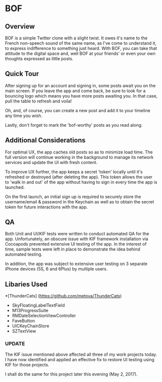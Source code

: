 # BOF

## Overview
BOF is a simple Twitter clone with a slight twist. It owes it's name to the French non-speech sound of the same name, as I've come to understand it, to express indifference to something just heard. With BOF, you can take that attitude to the digital space and, well BOF at your friends' or even your own thoughts expressed as little posts.

## Quick Tour
After signing up for an account and signing in, some posts await you on the main screen. If you leave the app and come back, be sure to look for a bouncing logo which means you have more posts awaiting you. In that case, pull the table to refresh and voila!

Oh, and, of course, you can create a new post and add it to your timeline any time you wish.

Lastly, don't forget to mark the 'bof-worthy' posts as you read along.

## Additional Considerations
For optimal UX, the app caches old posts so as to minimize load time. The full version will continue working in the background to manage its network services and update the UI with fresh content.

To improve UX further, the app keeps a secret 'token' locally until it's refreshed or destroyed (after deleting the app). This token allows the user to 'walk in and out' of the app without having to sign in every time the app is launched.

On the first launch, an initial sign up is required to securely store the username/email & password in the Keychain as well as to obtain the secret token for future interactions with the app.

## QA
Both Unit and UI/KIF tests were written to conduct automated QA for the app. Unfortunately, an obscure issue with KIF framework installation via Cocoapods prevented extensive UI testing of the app. In the interest of time, sample tests were left in place to demonstrate the idea behind automated testing.

In addition, the app was subject to extensive user testing on 3 separate iPhone devices (5S, 6 and 6Plus) by multiple users.

## Libaries Used
*[ThunderCats] (https://github.com/metova/ThunderCats)
* SkyFloatingLabelTextField
* M13ProgressSuite
* RMDateSelectionViewController
* FaveButton
* UICKeyChainStore
* SZTextView


### UPDATE
The KIF issue mentioned above affected all three of my work projects today. I have now identified and applied an effective fix to restore UI testing using KIF for those projects.

I shall do the same for this project later this evening (May 2, 2017).
